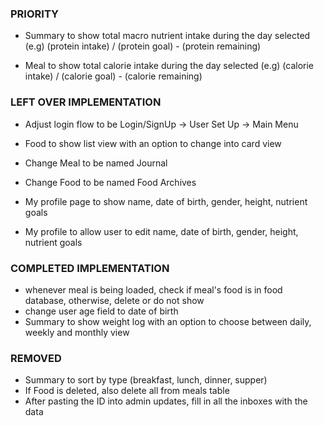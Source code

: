 ### PRIORITY ###

- Summary to show total macro nutrient intake during the day selected (e.g) (protein intake) / (protein goal) - (protein remaining)

- Meal to show total calorie intake during the day selected (e.g) (calorie intake) / (calorie goal) - (calorie remaining)

### LEFT OVER IMPLEMENTATION ###

- Adjust login flow to be Login/SignUp -> User Set Up -> Main Menu

- Food to show list view with an option to change into card view

- Change Meal to be named Journal

- Change Food to be named Food Archives

- My profile page to show name, date of birth, gender, height, nutrient goals

- My profile to allow user to edit name, date of birth, gender, height, nutrient goals

### COMPLETED IMPLEMENTATION ###

- whenever meal is being loaded, check if meal's food is in food database, otherwise, delete or do not show
- change user age field to date of birth
- Summary to show weight log with an option to choose between daily, weekly and monthly view

### REMOVED

- Summary to sort by type (breakfast, lunch, dinner, supper)
- If Food is deleted, also delete all from meals table
- After pasting the ID into admin updates, fill in all the inboxes with the data